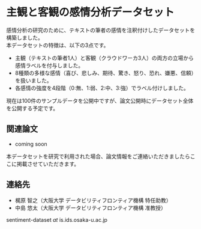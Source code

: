 # 主観と客観の感情分析データセット

感情分析の研究のために、テキストの筆者の感情を注釈付けしたデータセットを構築しました。<br>
本データセットの特徴は、以下の3点です。

- 主観（テキストの筆者1人）と客観（クラウドワーカ3人）の両方の立場から感情ラベルを付与しました。
- 8種類の多様な感情（喜び、悲しみ、期待、驚き、怒り、恐れ、嫌悪、信頼）を扱いました。
- 各感情の強度を4段階（0:無、1:弱、2:中、3:強）でラベル付けしました。

現在は100件のサンプルデータを公開中ですが、論文公開時にデータセット全体を公開する予定です。

## 関連論文

- coming soon

本データセットを研究で利用された場合、論文情報をご連絡いただきましたらここに掲載させていただきます。

## 連絡先

- 梶原 智之（大阪大学 データビリティフロンティア機構 特任助教）
- 中島 悠太（大阪大学 データビリティフロンティア機構 准教授）

sentiment-dataset *at* is.ids.osaka-u.ac.jp
